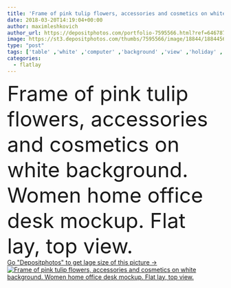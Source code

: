 ```yaml
---
title: 'Frame of pink tulip flowers, accessories and cosmetics on white background. Women home office desk mockup. Flat lay, top view.'
date: 2018-03-20T14:19:04+00:00
author: maximleshkovich
author_url: https://depositphotos.com/portfolio-7595566.html?ref=64678756
image: https://st3.depositphotos.com/thumbs/7595566/image/18844/188445661/api_thumb_450.jpg?forcejpeg=true
type: "post"
tags: ['table' ,'white' ,'computer' ,'background' ,'view' ,'holiday' ,'bright' ,'business' ,'female' ,'beauty' ,'spring' ,'leaves' ,'floral' ,'flowers' ,'life' ,'style' ,'card' ,'fashion' ,'modern' ,'pink' ,'pastel' ,'office' ,'lay' ,'home' ,'stylish' ,'laptop' ,'notebook' ,'desktop' ,'flat' ,'lifestyle' ,'work' ,'desk' ,'still' ,'accessories' ,'feminine' ,'cosmetics' ,'mood' ,'scissors' ,'top' ,'workspace' ,'stationery' ,'diary' ,'blog' ,'tulips' ,'tabletop' ,'boutique' ,'minimal' ,'freelance' ,'flatlay' ]
categories: 
  - flatlay
---
```

<div aling="center">
            <font size="60"> Frame of pink tulip flowers, accessories and cosmetics on white background. Women home office desk mockup. Flat lay, top view.</font>   
</div>
<div>
    <a href='https://st3.depositphotos.com/thumbs/7595566/image/18844/188445661/api_thumb_450.jpg?forcejpeg=true?ref=64678756' target=_blank > Go "Depositphotos" to get lage size of this picture ->
        <img href='https://st3.depositphotos.com/thumbs/7595566/image/18844/188445661/api_thumb_450.jpg?forcejpeg=true?ref=64678756' src='https://st3.depositphotos.com/7595566/18844/i/950/depositphotos_188445661-stock-photo-frame-pink-tulip-flowers-accessories.jpg?forcejpeg=true' alt='Frame of pink tulip flowers, accessories and cosmetics on white background. Women home office desk mockup. Flat lay, top view.' >
    </a>
</div>
